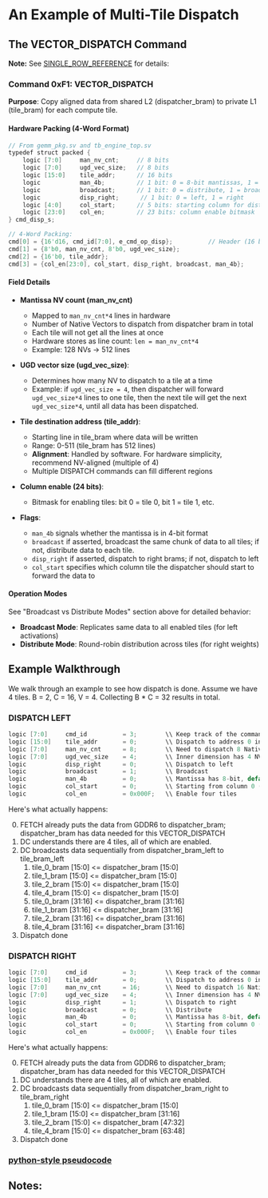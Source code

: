 # An Example of Multi-Tile Dispatch

## The VECTOR_DISPATCH Command
**Note:** See [SINGLE_ROW_REFERENCE](/home/dev/Dev/elastix_gemm/gemm/SINGLE_ROW_REFERENCE.md) for details:

### Command 0xF1: VECTOR_DISPATCH

**Purpose**: Copy aligned data from shared L2 (dispatcher_bram) to private L1 (tile_bram) for each compute tile.

#### Hardware Packing (4-Word Format)

```verilog
// From gemm_pkg.sv and tb_engine_top.sv
typedef struct packed {
    logic [7:0]     man_nv_cnt;     // 8 bits
    logic [7:0]     ugd_vec_size;   // 8 bits
    logic [15:0]    tile_addr;      // 16 bits
    logic           man_4b;         // 1 bit: 0 = 8-bit mantissas, 1 = 4-bit mantissas
    logic           broadcast;      // 1 bit: 0 = distribute, 1 = broadcast
    logic           disp_right;      // 1 bit: 0 = left, 1 = right
    logic [4:0]     col_start;      // 5 bits: starting column for distribution
    logic [23:0]    col_en;         // 23 bits: column enable bitmask
} cmd_disp_s;

// 4-Word Packing:
cmd[0] = {16'd16, cmd_id[7:0], e_cmd_op_disp};          // Header (16 bytes total)
cmd[1] = {8'b0, man_nv_cnt, 8'b0, ugd_vec_size};
cmd[2] = {16'b0, tile_addr};
cmd[3] = {col_en[23:0], col_start, disp_right, broadcast, man_4b};     // flags
```

#### Field Details

- **Mantissa NV count (man_nv_cnt)**
  - Mapped to `man_nv_cnt*4` lines in hardware
  - Number of Native Vectors to dispatch from dispatcher bram in total
  - Each tile will not get all the lines at once
  - Hardware stores as line count: `len = man_nv_cnt*4`
  - Example: 128 NVs → 512 lines

- **UGD vector size (ugd_vec_size)**:
  - Determines how many NV to dispatch to a tile at a time
  - Example: if `ugd_vec_size = 4`, then dispatcher will forward `ugd_vec_size*4` lines to one tile, then the next tile will get the next `ugd_vec_size*4`, until all data has been dispatched.

- **Tile destination address (tile_addr)**:
  - Starting line in tile_bram where data will be written
  - Range: 0-511 (tile_bram has 512 lines)
  - **Alignment**: Handled by software. For hardware simplicity, recommend NV-aligned (multiple of 4)
  - Multiple DISPATCH commands can fill different regions

- **Column enable (24 bits)**:
  - Bitmask for enabling tiles: bit 0 = tile 0, bit 1 = tile 1, etc.

- **Flags**:
  - `man_4b` signals whether the mantissa is in 4-bit format
  - `broadcast`  if asserted, broadcast the same chunk of data to all tiles; if not, distribute data to each tile. 
  - `disp_right` if asserted, dispatch to right brams; if not, dispatch to left
  - `col_start` specifies which column tile the dispatcher should start to forward the data to

#### Operation Modes

See "Broadcast vs Distribute Modes" section above for detailed behavior:
- **Broadcast Mode**: Replicates same data to all enabled tiles (for left activations)
- **Distribute Mode**: Round-robin distribution across tiles (for right weights)

## Example Walkthrough

We walk through an example to see how dispatch is done. Assume we have 4 tiles. B = 2, C = 16, V = 4. Collecting B * C = 32 results in total.

### DISPATCH LEFT

```verilog
logic [7:0]     cmd_id          = 3;        \\ Keep track of the commands
logic [15:0]    tile_addr       = 0;        \\ Dispatch to address 0 in tile_bram
logic [7:0]     man_nv_cnt      = 8;        \\ Need to dispatch 8 Native Vectors in total (B * V)
logic [7:0]     ugd_vec_size    = 4;        \\ Inner dimension has 4 NVs (V, vec_len)
logic           disp_right      = 0;        \\ Dispatch to left
logic           broadcast       = 1;        \\ Broadcast
logic           man_4b          = 0;        \\ Mantissa has 8-bit, default, current hardware does not support 4-bit mantissa yet
logic           col_start       = 0;        \\ Starting from column 0 (tile 0)
logic           col_en          = 0x000F;   \\ Enable four tiles
```

Here's what actually happens:

0. FETCH already puts the data from GDDR6 to dispatcher_bram; dispatcher_bram has data needed for this VECTOR_DISPATCH
1. DC understands there are 4 tiles, all of which are enabled. 
2. DC broadcasts data sequentially from dispatcher_bram_left to tile_bram_left
    1. tile_0_bram [15:0]   <= dispatcher_bram [15:0]
    2. tile_1_bram [15:0]   <= dispatcher_bram [15:0]
    3. tile_2_bram [15:0]   <= dispatcher_bram [15:0]
    4. tile_4_bram [15:0]   <= dispatcher_bram [15:0]
    5. tile_0_bram [31:16]  <= dispatcher_bram [31:16]
    6. tile_1_bram [31:16]  <= dispatcher_bram [31:16]
    7. tile_2_bram [31:16]  <= dispatcher_bram [31:16]
    8. tile_4_bram [31:16]  <= dispatcher_bram [31:16]
3. Dispatch done

### DISPATCH RIGHT

```verilog
logic [7:0]     cmd_id          = 3;        \\ Keep track of the commands
logic [15:0]    tile_addr       = 0;        \\ Dispatch to address 0 in tile_bram
logic [7:0]     man_nv_cnt      = 16;       \\ Need to dispatch 16 Native Vectors in total (C * V)
logic [7:0]     ugd_vec_size    = 4;        \\ Inner dimension has 4 NVs (V, vec_len)
logic           disp_right      = 1;        \\ Dispatch to right
logic           broadcast       = 0;        \\ Distribute
logic           man_4b          = 0;        \\ Mantissa has 8-bit, default, current hardware does not support 4-bit mantissa yet
logic           col_start       = 0;        \\ Starting from column 0 (tile 0)
logic           col_en          = 0x000F;   \\ Enable four tiles
```

Here's what actually happens:

0. FETCH already puts the data from GDDR6 to dispatcher_bram; dispatcher_bram has data needed for this VECTOR_DISPATCH
1. DC understands there are 4 tiles, all of which are enabled. 
2. DC broadcasts data sequentially from dispatcher_bram_right to tile_bram_right
    1. tile_0_bram [15:0]   <= dispatcher_bram [15:0]
    2. tile_1_bram [15:0]   <= dispatcher_bram [31:16]
    3. tile_2_bram [15:0]   <= dispatcher_bram [47:32]
    4. tile_4_bram [15:0]   <= dispatcher_bram [63:48]
3. Dispatch done


### [python-style pseudocode](/home/dev/Dev/elastix_gemm/gemm/dispatch.py)

## Notes: 

    


